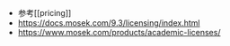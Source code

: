 - 参考[[pricing]]
- https://docs.mosek.com/9.3/licensing/index.html
- https://www.mosek.com/products/academic-licenses/